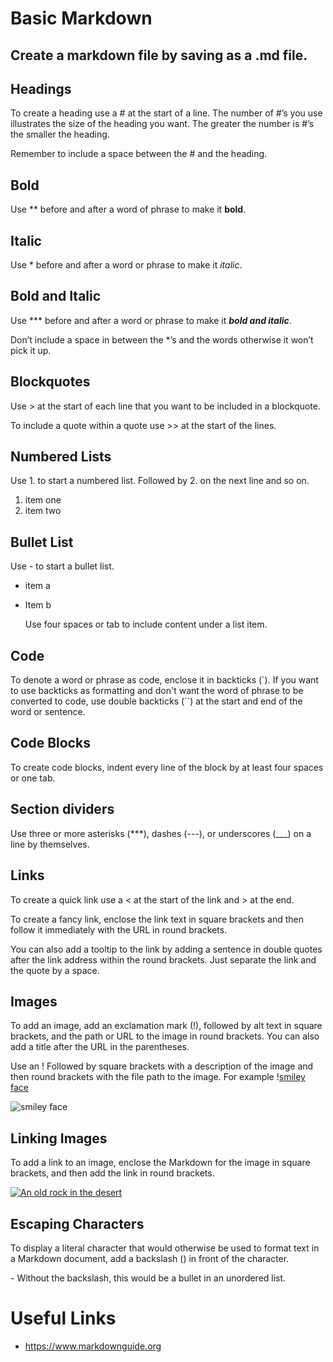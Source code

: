 # Basic Markdown

## Create a markdown file by saving as a .md file.

## Headings
To create a heading use a # at the start of a line. The number of #’s you use illustrates the size of the heading you want. The greater the number is #’s the smaller the heading.

Remember to include a space between the # and the heading.

## Bold
Use ** before and after a word of phrase to make it **bold**.

## Italic
Use * before and after a word or phrase to make it *italic*.

## Bold and Italic
Use *** before and after a word or phrase to make it ***bold and italic***.

Don’t include a space in between the *’s and the words otherwise it won’t pick it up.

## Blockquotes
Use > at the start of each line that you want to be included in a blockquote. 

To include a quote within a quote use >> at the start of the lines.

## Numbered Lists

Use 1. to start a numbered list. Followed by 2. on the next line and so on.

1. item one
2. item two

## Bullet List
Use - to start a bullet list.

* item a
* Item b
    
    Use four spaces or tab to include content under a list item.

## Code
To denote a word or phrase as code, enclose it in backticks (`).
If you want to use backticks as formatting and don't want the word of phrase to be converted to code, use double backticks (``) at the start and end of the word or sentence.

## Code Blocks
To create code blocks, indent every line of the block by at least four spaces or one tab.

## Section dividers
Use three or more asterisks (***), dashes (---), or underscores (___) on a line by themselves.

## Links
To create a quick link use a < at the start of the link and > at the end.

To create a fancy link, enclose the link text in square brackets and then follow it immediately with the URL in round brackets.

You can also add a tooltip to the link by adding a sentence in double quotes after the link address within the round brackets. Just separate the link and the quote by a space.

## Images
To add an image, add an exclamation mark (!), followed by alt text in square brackets, and the path or URL to the image in round brackets.
You can also add a title after the URL in the parentheses.

Use an ! Followed by square brackets with a description of the image and then round brackets with the file path to the image.
For example \![smiley face](https://www.github.com/dinkwiz/hello-world/smiley-face.jpg)

![smiley face](https://www.github.com/dinkwiz/hello-world/smiley-face.jpg)

## Linking Images
To add a link to an image, enclose the Markdown for the image in square brackets, and then add the link in round brackets.

[![An old rock in the desert](/assets/images/shiprock.jpg "Shiprock, New Mexico by Beau Rogers")](https://www.flickr.com/photos/beaurogers/31833779864/in/photolist-Qv3rFw-34mt9F-a9Cmfy-5Ha3Zi-9msKdv-o3hgjr-hWpUte-4WMsJ1-KUQ8N-deshUb-vssBD-6CQci6-8AFCiD-zsJWT-nNfsgB-dPDwZJ-bn9JGn-5HtSXY-6CUhAL-a4UTXB-ugPum-KUPSo-fBLNm-6CUmpy-4WMsc9-8a7D3T-83KJev-6CQ2bK-nNusHJ-a78rQH-nw3NvT-7aq2qf-8wwBso-3nNceh-ugSKP-4mh4kh-bbeeqH-a7biME-q3PtTf-brFpgb-cg38zw-bXMZc-nJPELD-f58Lmo-bXMYG-bz8AAi-bxNtNT-bXMYi-bXMY6-bXMYv)

## Escaping Characters
To display a literal character that would otherwise be used to format text in a Markdown document, add a backslash (\) in front of the character.

\- Without the backslash, this would be a bullet in an unordered list.


# Useful Links

- https://www.markdownguide.org
